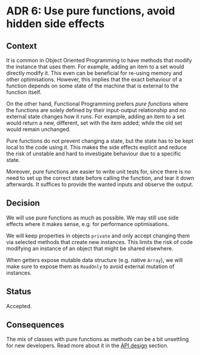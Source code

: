 # ADR 6: Use pure functions, avoid hidden side effects

## Context

It is common in Object Oriented Programming to have methods that modify the instance that uses them. For example, adding an item to a set would directly modify it. This even can be beneficial for re-using memory and other optimisations. However, this implies that the exact behaviour of a function depends on some state of the machine that is external to the function itself.

On the other hand, Functional Programming prefers _pure functions_ where the functions are solely defined by their input-output relationship and no external state changes how it runs. For example, adding an item to a set would return a new, different, set with the item added; while the old set would remain unchanged.

Pure functions do not prevent changing a state, but the state has to be kept local to the code using it. This makes the side effects explicit and reduce the risk of unstable and hard to investigate behaviour due to a specific state.

Moreover, pure functions are easier to write unit tests for, since there is no need to set up the correct state before calling the function, and tear it down afterwards. It suffices to provide the wanted inputs and observe the output.

## Decision

We will use pure functions as much as possible. We may still use side effects where it makes sense, e.g. for performance optimisations.

We will keep properties in objects `private` and only accept changing them via selected methods that create new instances. This limits the risk of code modifying an instance of an object that might be shared elsewhere.

When getters expose mutable data structure (e.g. native `Array`), we will make sure to expose them as `ReadOnly` to avoid external mutation of instances.

## Status

Accepted.

## Consequences

The mix of classes with pure functions as methods can be a bit unsettling for new developers. Read more about it in the [API design](../../api.md#design) section. 
